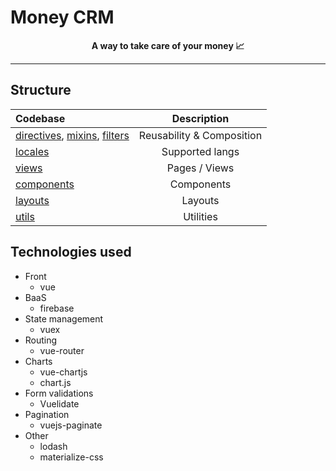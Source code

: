 # Money CRM

<p align="center">
  <strong>A way to take care of your money 📈</strong>
</p>

---

## Structure

| Codebase                                                       |        Description        |
| :------------------------------------------------------------- | :-----------------------: |
| [directives](directives), [mixins](mixins), [filters](filters) | Reusability & Composition |
| [locales](locales)                                             |      Supported langs      |
| [views](views)                                                 |       Pages / Views       |
| [components](components)                                       |        Components         |
| [layouts](layouts)                                             |          Layouts          |
| [utils](utils)                                                 |         Utilities         |

## Technologies used

- Front
  - vue
- BaaS
  - firebase
- State management
  - vuex
- Routing
  - vue-router
- Charts
  - vue-chartjs
  - chart.js
- Form validations
  - Vuelidate
- Pagination
  - vuejs-paginate
- Other
  - lodash
  - materialize-css
